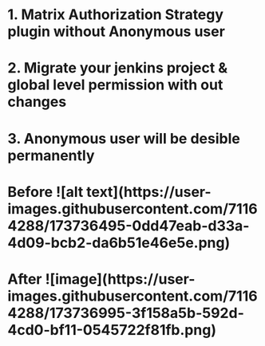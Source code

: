 <h1>1. Matrix Authorization Strategy plugin without Anonymous user</h1>
<h1>2. Migrate your jenkins project & global level permission with out changes</h1>
<h1>3. Anonymous user will be desible permanently</h1>
<h1> Before 
![alt text](https://user-images.githubusercontent.com/71164288/173736495-0dd47eab-d33a-4d09-bcb2-da6b51e46e5e.png)
</h1>
<h1> After
 ![image](https://user-images.githubusercontent.com/71164288/173736995-3f158a5b-592d-4cd0-bf11-0545722f81fb.png)
</h1>


